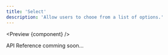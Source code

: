 ```yaml
---
title: 'Select'
description: 'Allow users to chooe from a list of options.'
---
```


<script>
	import {API, Preview} from '$site/index.ts';
	// import data from '$ref/accordion.ts';
	import component from '$site/previews/select.svelte';
</script>

<Preview {component} />

API Reference comming soon...
